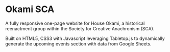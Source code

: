 # Okami SCA
A fully responsive one-page website for House Okami, a historical reenactment group within the Society for Creative Anachronism (SCA).

Built on HTML5, CSS3 with Javascript leveraging Tabletop.js to dynamically generate the upcoming events section with data from Google Sheets. 
